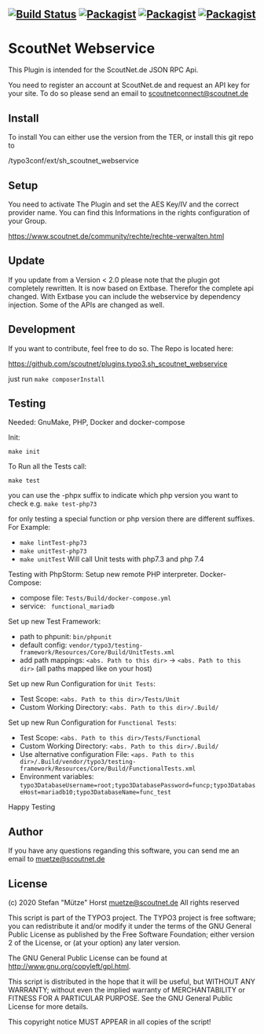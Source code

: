 [![Build Status](https://jenkins.scoutnet.eu/buildStatus/icon?job=scoutnet/plugins.typo3.sh_scoutnet_webservice/master)](https://jenkins.scoutnet.eu/job/scoutnet/job/plugins.typo3.sh_scoutnet_webservice/job/master/)
[![Packagist](https://img.shields.io/packagist/v/scoutnet/sh-scoutnet-webservice.svg)](https://packagist.org/packages/scoutnet/sh-scoutnet-webservice)
[![Packagist](https://img.shields.io/packagist/dt/scoutnet/sh-scoutnet-webservice.svg?label=packagist%20downloads)](https://packagist.org/packages/scoutnet/sh-scoutnet-webservice)
[![Packagist](https://img.shields.io/packagist/l/scoutnet/sh-scoutnet-webservice.svg)](https://packagist.org/packages/scoutnet/sh-scoutnet-webservice)
---
ScoutNet Webservice
===================

This Plugin is intended for the ScoutNet.de JSON RPC Api.

You need to register an account at ScoutNet.de and request an API key for your site.
To do so please send an email to scoutnetconnect@scoutnet.de

Install
-------
To install You can either use the version from the TER, or install this git repo to 

<TYPO3 Dir>/typo3conf/ext/sh_scoutnet_webservice


Setup
-----
You need to activate The Plugin and set the AES Key/IV and the correct provider name. 
You can find this Informations in the rights configuration of your Group.

https://www.scoutnet.de/community/rechte/rechte-verwalten.html

Update
------
If you update from a Version < 2.0 please note that the plugin got completely rewritten. It is now based on Extbase. Therefor the complete api changed.
With Extbase you can include the webservice by dependency injection. Some of the APIs are changed as well.

Development
-----------
If you want to contribute, feel free to do so. The Repo is located here:

https://github.com/scoutnet/plugins.typo3.sh_scoutnet_webservice

just run `make composerInstall`

Testing
-------
Needed: GnuMake, PHP, Docker and docker-compose

Init:

`make init`

To Run all the Tests call:

`make test`

you can use the -phpx suffix to indicate which php version you want to check e.g. `make test-php73`

for only testing a special function or php version there are different suffixes. For Example:

- `make lintTest-php73`
- `make unitTest-php73`
- `make unitTest`        Will call Unit tests with php7.3 and php 7.4

Testing with PhpStorm: Setup new remote PHP interpreter.
Docker-Compose:
 - compose file: `Tests/Build/docker-compose.yml`
 - service: ` functional_mariadb`
 
Set up new Test Framework:
 - path to phpunit: `bin/phpunit`
 - default config: `vendor/typo3/testing-framework/Resources/Core/Build/UnitTests.xml`
 - add path mappings: `<abs. Path to this dir>` -> `<abs. Path to this dir>` (all paths mapped like on your host)
 
Set up new Run Configuration for `Unit Tests`:
 - Test Scope: `<abs. Path to this dir>/Tests/Unit`
 - Custom Working Directory: `<abs. Path to this dir>/.Build/`
 
Set up new Run Configuration for `Functional Tests`:
 - Test Scope: `<abs. Path to this dir>/Tests/Functional`
 - Custom Working Directory: `<abs. Path to this dir>/.Build/`
 - Use alternative configuration File: `<aps. Path to this dir>/.Build/vendor/typo3/testing-framework/Resources/Core/Build/FunctionalTests.xml`
 - Environment variables: `typo3DatabaseUsername=root;typo3DatabasePassword=funcp;typo3DatabaseHost=mariadb10;typo3DatabaseName=func_test`
 
Happy Testing



Author
------
If you have any questions reganding this software, you can send me an email to muetze@scoutnet.de

License
-------
(c) 2020 Stefan "Mütze" Horst <muetze@scoutnet.de>
All rights reserved

This script is part of the TYPO3 project. The TYPO3 project is
free software; you can redistribute it and/or modify
it under the terms of the GNU General Public License as published by
the Free Software Foundation; either version 2 of the License, or
(at your option) any later version.

The GNU General Public License can be found at
http://www.gnu.org/copyleft/gpl.html.

This script is distributed in the hope that it will be useful,
but WITHOUT ANY WARRANTY; without even the implied warranty of
MERCHANTABILITY or FITNESS FOR A PARTICULAR PURPOSE.  See the
GNU General Public License for more details.

This copyright notice MUST APPEAR in all copies of the script!

